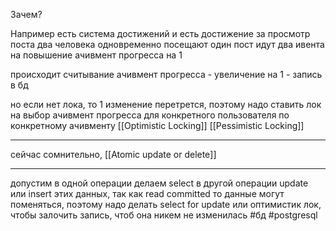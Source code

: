 Зачем?

Например есть система достижений и есть достижение за просмотр поста
два человека одновременно посещают один пост идут два ивента на повышение ачивмент прогресса на 1

происходит считывание ачивмент прогресса - увеличение на 1 - запись в бд

но если нет лока, то 1 изменение перетрется, поэтому надо ставить лок на выбор ачивмент прогресса для конкретного пользователя по конкретному ачивменту
[[Optimistic Locking]]
[[Pessimistic Locking]]

----------------
сейчас сомнительно, [[Atomic update or delete]]

----------------------

допустим в одной операции делаем select в другой операции update или insert этих данных, так как read committed то данные могут поменяться, поэтому надо делать select for update или оптимистик лок, чтобы залочить запись, чтоб она никем не изменилась
#бд 
#postgresql